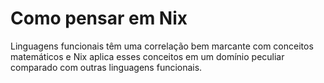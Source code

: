 # Como pensar em Nix

Linguagens funcionais têm uma correlação bem marcante com conceitos matemáticos e Nix aplica esses conceitos em um domínio peculiar comparado com outras linguagens funcionais.
